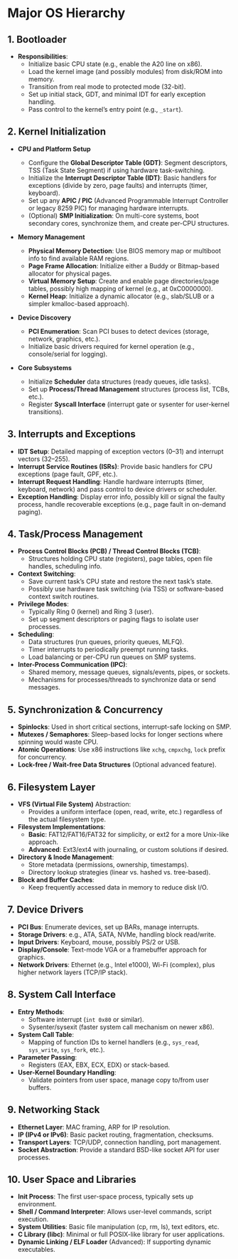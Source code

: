 # Major OS Hierarchy

## 1. **Bootloader**
   - **Responsibilities**:
     - Initialize basic CPU state (e.g., enable the A20 line on x86).
     - Load the kernel image (and possibly modules) from disk/ROM into memory.
     - Transition from real mode to protected mode (32-bit).
     - Set up initial stack, GDT, and minimal IDT for early exception handling.
     - Pass control to the kernel’s entry point (e.g., `_start`).

## 2. **Kernel Initialization**
   - **CPU and Platform Setup**  
     - Configure the **Global Descriptor Table (GDT)**: Segment descriptors, TSS (Task State Segment) if using hardware task-switching.  
     - Initialize the **Interrupt Descriptor Table (IDT)**: Basic handlers for exceptions (divide by zero, page faults) and interrupts (timer, keyboard).  
     - Set up any **APIC / PIC** (Advanced Programmable Interrupt Controller or legacy 8259 PIC) for managing hardware interrupts.  
     - (Optional) **SMP Initialization**: On multi-core systems, boot secondary cores, synchronize them, and create per-CPU structures.
       
   - **Memory Management**
     - **Physical Memory Detection**: Use BIOS memory map or multiboot info to find available RAM regions.  
     - **Page Frame Allocation**: Initialize either a Buddy or Bitmap-based allocator for physical pages.  
     - **Virtual Memory Setup**: Create and enable page directories/page tables, possibly high mapping of kernel (e.g., at 0xC0000000).  
     - **Kernel Heap**: Initialize a dynamic allocator (e.g., slab/SLUB or a simpler kmalloc-based approach).

   - **Device Discovery**  
     - **PCI Enumeration**: Scan PCI buses to detect devices (storage, network, graphics, etc.).  
     - Initialize basic drivers required for kernel operation (e.g., console/serial for logging).

   - **Core Subsystems**  
     - Initialize **Scheduler** data structures (ready queues, idle tasks).  
     - Set up **Process/Thread Management** structures (process list, TCBs, etc.).  
     - Register **Syscall Interface** (interrupt gate or sysenter for user-kernel transitions).

## 3. **Interrupts and Exceptions**
   - **IDT Setup**: Detailed mapping of exception vectors (0–31) and interrupt vectors (32–255).
   - **Interrupt Service Routines (ISRs)**: Provide basic handlers for CPU exceptions (page fault, GPF, etc.).  
   - **Interrupt Request Handling**: Handle hardware interrupts (timer, keyboard, network) and pass control to device drivers or scheduler.  
   - **Exception Handling**: Display error info, possibly kill or signal the faulty process, handle recoverable exceptions (e.g., page fault in on-demand paging).

## 4. **Task/Process Management**
   - **Process Control Blocks (PCB) / Thread Control Blocks (TCB)**:
     - Structures holding CPU state (registers), page tables, open file handles, scheduling info.
   - **Context Switching**:  
     - Save current task’s CPU state and restore the next task’s state.  
     - Possibly use hardware task switching (via TSS) or software-based context switch routines.
   - **Privilege Modes**:
     - Typically Ring 0 (kernel) and Ring 3 (user).  
     - Set up segment descriptors or paging flags to isolate user processes.
   - **Scheduling**:
     - Data structures (run queues, priority queues, MLFQ).  
     - Timer interrupts to periodically preempt running tasks.  
     - Load balancing or per-CPU run queues on SMP systems.
   - **Inter-Process Communication (IPC)**:
     - Shared memory, message queues, signals/events, pipes, or sockets.  
     - Mechanisms for processes/threads to synchronize data or send messages.

## 5. **Synchronization & Concurrency**
   - **Spinlocks**: Used in short critical sections, interrupt-safe locking on SMP.  
   - **Mutexes / Semaphores**: Sleep-based locks for longer sections where spinning would waste CPU.  
   - **Atomic Operations**: Use x86 instructions like `xchg`, `cmpxchg`, `lock` prefix for concurrency.  
   - **Lock-free / Wait-free Data Structures** (Optional advanced feature).

## 6. **Filesystem Layer**
   - **VFS (Virtual File System)** Abstraction:
     - Provides a uniform interface (open, read, write, etc.) regardless of the actual filesystem type.  
   - **Filesystem Implementations**:
     - **Basic**: FAT12/FAT16/FAT32 for simplicity, or ext2 for a more Unix-like approach.  
     - **Advanced**: Ext3/ext4 with journaling, or custom solutions if desired.
   - **Directory & Inode Management**:
     - Store metadata (permissions, ownership, timestamps).  
     - Directory lookup strategies (linear vs. hashed vs. tree-based).
   - **Block and Buffer Caches**:
     - Keep frequently accessed data in memory to reduce disk I/O.

## 7. **Device Drivers**
   - **PCI Bus**: Enumerate devices, set up BARs, manage interrupts.  
   - **Storage Drivers**: e.g., ATA, SATA, NVMe, handling block read/write.  
   - **Input Drivers**: Keyboard, mouse, possibly PS/2 or USB.  
   - **Display/Console**: Text-mode VGA or a framebuffer approach for graphics.  
   - **Network Drivers**: Ethernet (e.g., Intel e1000), Wi-Fi (complex), plus higher network layers (TCP/IP stack).

## 8. **System Call Interface**
   - **Entry Methods**:
     - Software interrupt (`int 0x80` or similar).  
     - Sysenter/sysexit (faster system call mechanism on newer x86).  
   - **System Call Table**:
     - Mapping of function IDs to kernel handlers (e.g., `sys_read`, `sys_write`, `sys_fork`, etc.).  
   - **Parameter Passing**:
     - Registers (EAX, EBX, ECX, EDX) or stack-based.  
   - **User-Kernel Boundary Handling**:
     - Validate pointers from user space, manage copy to/from user buffers.

## 9. **Networking Stack**
   - **Ethernet Layer**: MAC framing, ARP for IP resolution.  
   - **IP (IPv4 or IPv6)**: Basic packet routing, fragmentation, checksums.  
   - **Transport Layers**: TCP/UDP, connection handling, port management.  
   - **Socket Abstraction**: Provide a standard BSD-like socket API for user processes.

## 10. **User Space and Libraries**
   - **Init Process**: The first user-space process, typically sets up environment.  
   - **Shell / Command Interpreter**: Allows user-level commands, script execution.  
   - **System Utilities**: Basic file manipulation (cp, rm, ls), text editors, etc.  
   - **C Library (libc)**: Minimal or full POSIX-like library for user applications.  
   - **Dynamic Linking / ELF Loader** (Advanced): If supporting dynamic executables.

